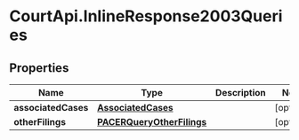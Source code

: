 # CourtApi.InlineResponse2003Queries

## Properties
Name | Type | Description | Notes
------------ | ------------- | ------------- | -------------
**associatedCases** | [**AssociatedCases**](AssociatedCases.md) |  | [optional] 
**otherFilings** | [**PACERQueryOtherFilings**](PACERQueryOtherFilings.md) |  | [optional] 


